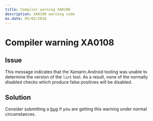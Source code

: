 ```yaml
---
title: Compiler warning XA0108
description: XA0108 warning code
ms.date: 05/03/2018
---
```

# Compiler warning XA0108

## Issue

This message indicates that the Xamarin.Android tooling was unable to determine the version of the `lint` tool.
As a result, none of the normally disabled checks which produce false positives will be disabled.

## Solution

Consider submitting a [bug][bug] if you are getting this warning under normal
circumstances.

[bug]: https://github.com/xamarin/xamarin-android/wiki/Submitting-Bugs,-Feature-Requests,-and-Pull-Requests
